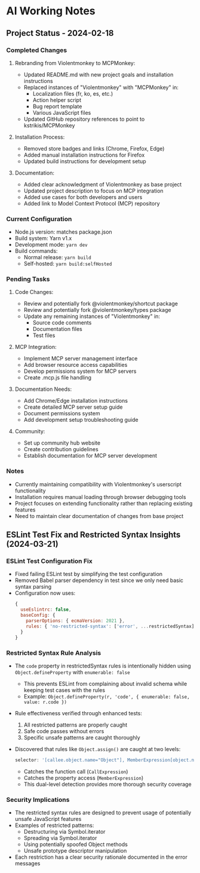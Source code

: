 # AI Working Notes

## Project Status - 2024-02-18

### Completed Changes
1. Rebranding from Violentmonkey to MCPMonkey:
   - Updated README.md with new project goals and installation instructions
   - Replaced instances of "Violentmonkey" with "MCPMonkey" in:
     - Localization files (fr, ko, es, etc.)
     - Action helper script
     - Bug report template
     - Various JavaScript files
   - Updated GitHub repository references to point to kstrikis/MCPMonkey

2. Installation Process:
   - Removed store badges and links (Chrome, Firefox, Edge)
   - Added manual installation instructions for Firefox
   - Updated build instructions for development setup

3. Documentation:
   - Added clear acknowledgment of Violentmonkey as base project
   - Updated project description to focus on MCP integration
   - Added use cases for both developers and users
   - Added link to Model Context Protocol (MCP) repository

### Current Configuration
- Node.js version: matches package.json
- Build system: Yarn v1.x
- Development mode: `yarn dev`
- Build commands: 
  - Normal release: `yarn build`
  - Self-hosted: `yarn build:selfHosted`

### Pending Tasks
1. Code Changes:
   - Review and potentially fork @violentmonkey/shortcut package
   - Review and potentially fork @violentmonkey/types package
   - Update any remaining instances of "Violentmonkey" in:
     - Source code comments
     - Documentation files
     - Test files

2. MCP Integration:
   - Implement MCP server management interface
   - Add browser resource access capabilities
   - Develop permissions system for MCP servers
   - Create .mcp.js file handling

3. Documentation Needs:
   - Add Chrome/Edge installation instructions
   - Create detailed MCP server setup guide
   - Document permissions system
   - Add development setup troubleshooting guide

4. Community:
   - Set up community hub website
   - Create contribution guidelines
   - Establish documentation for MCP server development

### Notes
- Currently maintaining compatibility with Violentmonkey's userscript functionality
- Installation requires manual loading through browser debugging tools
- Project focuses on extending functionality rather than replacing existing features
- Need to maintain clear documentation of changes from base project

## ESLint Test Fix and Restricted Syntax Insights (2024-03-21)

### ESLint Test Configuration Fix
- Fixed failing ESLint test by simplifying the test configuration
- Removed Babel parser dependency in test since we only need basic syntax parsing
- Configuration now uses:
  ```javascript
  {
    useEslintrc: false,
    baseConfig: {
      parserOptions: { ecmaVersion: 2021 },
      rules: { 'no-restricted-syntax': ['error', ...restrictedSyntax] }
    }
  }
  ```

### Restricted Syntax Rule Analysis
- The `code` property in restrictedSyntax rules is intentionally hidden using `Object.defineProperty` with `enumerable: false`
  - This prevents ESLint from complaining about invalid schema while keeping test cases with the rules
  - Example: `Object.defineProperty(r, 'code', { enumerable: false, value: r.code })`

- Rule effectiveness verified through enhanced tests:
  1. All restricted patterns are properly caught
  2. Safe code passes without errors
  3. Specific unsafe patterns are caught thoroughly

- Discovered that rules like `Object.assign()` are caught at two levels:
  ```javascript
  selector: '[callee.object.name="Object"], MemberExpression[object.name="Object"]'
  ```
  - Catches the function call (`CallExpression`)
  - Catches the property access (`MemberExpression`)
  - This dual-level detection provides more thorough security coverage

### Security Implications
- The restricted syntax rules are designed to prevent usage of potentially unsafe JavaScript features
- Examples of restricted patterns:
  - Destructuring via Symbol.iterator
  - Spreading via Symbol.iterator
  - Using potentially spoofed Object methods
  - Unsafe prototype descriptor manipulation
- Each restriction has a clear security rationale documented in the error messages

